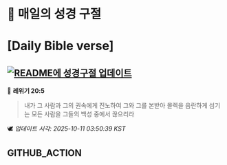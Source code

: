 # 🙏 매일의 성경 구절
# [Daily Bible verse]
## [![README에 성경구절 업데이트](https://github.com/DONGSUKA/first_test/actions/workflows/update-readme-bible.yml/badge.svg)](https://github.com/DONGSUKA/first_test/actions/workflows/update-readme-bible.yml)
<!-- START_BIBLE_VERSE -->
📖 **레위기 20:5**
> 내가 그 사람과 그의 권속에게 진노하여 그와 그를 본받아 몰렉을 음란하게 섬기는 모든 사람을 그들의 백성 중에서 끊으리라

🕊️ _업데이트 시각: 2025-10-11 03:50:39 KST_
  <!-- END_BIBLE_VERSE -->
## GITHUB_ACTION
